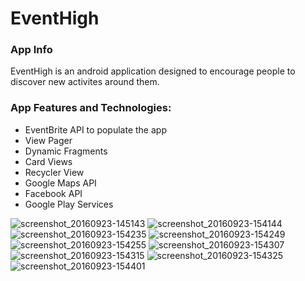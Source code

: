 # EventHigh
<h3>App Info</h3>

EventHigh is an android application designed to encourage people to discover new activites around them.

<h3>App Features and Technologies:</h3>
<ul>
<li>EventBrite API to populate the app</li>
<li>View Pager</li>
<li>Dynamic Fragments</li>
<li>Card Views</li>
<li>Recycler View</li>
<li>Google Maps API</li>
<li>Facebook API</li>
<li>Google Play Services</li>
</ul>

![screenshot_20160923-145143](https://cloud.githubusercontent.com/assets/18383811/18807030/f6b599a4-81f1-11e6-9281-53f2788bed44.png)
![screenshot_20160923-154144](https://cloud.githubusercontent.com/assets/18383811/18807025/f6acccc0-81f1-11e6-893e-30514ebd4add.png)
![screenshot_20160923-154235](https://cloud.githubusercontent.com/assets/18383811/18807027/f6b064ca-81f1-11e6-9479-d253f48c7eac.png)
![screenshot_20160923-154249](https://cloud.githubusercontent.com/assets/18383811/18807028/f6b138f0-81f1-11e6-83ca-6a543910c63c.png)
![screenshot_20160923-154255](https://cloud.githubusercontent.com/assets/18383811/18807026/f6ae239a-81f1-11e6-8764-f73de0c445bc.png)
![screenshot_20160923-154307](https://cloud.githubusercontent.com/assets/18383811/18807029/f6b28d40-81f1-11e6-913e-c96b65138323.png)
![screenshot_20160923-154315](https://cloud.githubusercontent.com/assets/18383811/18807031/f6be56ca-81f1-11e6-8fd0-02e651a87bd3.png)
![screenshot_20160923-154325](https://cloud.githubusercontent.com/assets/18383811/18807033/f6c39478-81f1-11e6-8283-e9b2302155a6.png)
![screenshot_20160923-154401](https://cloud.githubusercontent.com/assets/18383811/18807032/f6c31cf0-81f1-11e6-81a2-e52f8d0d151e.png)

